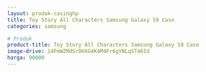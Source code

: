 ```yaml
---
layout: produk-casinghp
title: Toy Story All Characters Samsung Galaxy S9 Case
categories: samsung

# Produk
product-title: Toy Story All Characters Samsung Galaxy S9 Case
image-drive: 14FmWZMdSrDHXG4K4M4Fr6gYNLqST46Id
harga: 90000
---
```

